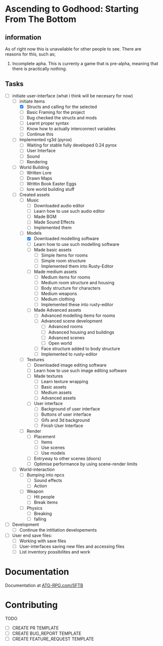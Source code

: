
# Ascending to Godhood: Starting From The Bottom

## information

As of right now this is unavailable for other people to see. There are reasons for this, such as;

1. Incomplete apha. This is currenty a game that is pre-alpha, meaning that there is practically nothing.

## Tasks

- [ ] initiate user-interface (what i think will be necesary for now)
  - [ ] initiate items
    - [x] Structs and calling for the selected
    - [ ] Basic Framing for the project
    - [ ] Bug checked the structs and mods
    - [ ] Learnt proper syntax
    - [ ] Know how to actually interconnect variables
    - [ ] Continue this
  - [ ] Implemented rg3d (pyrox)
    - [ ] Waiting for stable fully developed 0.24 pyrox
    - [ ] User Interface
    - [ ] Sound
    - [ ] Rendering
  - [ ] World Building
    - [ ] Written Lore
    - [ ] Drawn Maps
    - [ ] Writtin Book Easter Eggs
    - [ ] lore world building stuff
  - [ ] Created assets
    - [ ] Music
      - [ ] Downloaded audio editor
      - [ ] Learn how to use such audio editor
      - [ ] Made BGM
      - [ ] Made Sound Effects
      - [ ] Implemented them
    - [ ] Models
      - [x] Downloaded modelling software
      - [ ] Learn how to use such modelling software
      - [ ] Made basic assets
        - [ ] Simple Items for rooms
        - [ ] Simple room structure
        - [ ] Implemented them into Rusty-Editor
      - [ ] Made medium assets
        - [ ] Medium items for rooms
        - [ ] Medium room structure and housing
        - [ ] Body structure for characters
        - [ ] Medium weapons
        - [ ] Medium clothing
        - [ ] Implemented these into rusty-editor
      - [ ] Made Advanced assets
        - [ ] Advanced modelling items for rooms
        - [ ] Advanced scene development
          - [ ] Advanced rooms
          - [ ] Advanced housing and buildings
          - [ ] Advanced scenes
          - [ ] Open world
        - [ ] Face structure added to body structure
        - [ ] Implemented to rusty-editor
    - [ ] Textures
      - [ ] Downloaded image editing software
      - [ ] Learn how to use such image editing software
      - [ ] Made textures
        - [ ] Learn texture wrapping
        - [ ] Basic assets
        - [ ] Medium assets
        - [ ] Advanced assets
      - [ ] User interface
        - [ ] Background of user interface
        - [ ] Buttons of user interface
        - [ ] Gifs and 3d background
        - [ ] Finish User Interface
    - [ ] Render
      - [ ] Placement
        - [ ] Items
        - [ ] Use scenes
        - [ ] Use models
      - [ ] Entryway to other scenes (doors)
      - [ ] Optimise performance by using scene-render limits
  - [ ] World-interaction
    - [ ] Bumping into npcs
      - [ ] Sound effects
      - [ ] Action
    - [ ] Weapon
      - [ ] Hit people
      - [ ] Break items
    - [ ] Physics
      - [ ] Breaking
      - [ ] falling
- [ ] Development
  - [ ] Continue the intitiation developements
- [ ] User end save files:
  - [ ] Working with save files
  - [ ] User-interfaces saving new files and accessing files
  - [ ] List inventory possibilites and work

# Documentation

Documentation at [ATG-RPG.com/SFTB](AscensionRPG.github.io)

# Contributing

TODO
- [ ] CREATE PR TEMPLATE
- [ ] CREATE BUG_REPORT TEMPLATE
- [ ] CREATE FEATURE_REQUEST TEMPLATE
